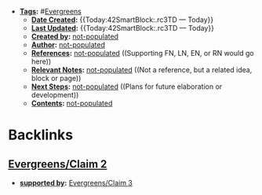 - **[Tags](<../Tags.md>):** #[Evergreens](<../Evergreens.md>)
    - **[Date Created](<../Date Created.md>):** {{Today:42SmartBlock:.rc3TD — Today}}
    - **[Last Updated](<../Last Updated.md>):** {{Today:42SmartBlock:.rc3TD — Today}}
    - **[Created by](<../Created by.md>):** [not-populated](<../not-populated.md>)
    - **[Author](<../Author.md>):** [not-populated](<../not-populated.md>)
    - **[References](<../References.md>):** [not-populated](<../not-populated.md>) ((Supporting FN, LN, EN, or RN would go here))
    - **[Relevant Notes](<../Relevant Notes.md>):** [not-populated](<../not-populated.md>) ((Not a reference, but a related idea, block or page))
    - **[Next Steps](<../Next Steps.md>):** [not-populated](<../not-populated.md>) ((Plans for future elaboration or development))
    - **[Contents](<../Contents.md>):** [not-populated](<../not-populated.md>)

# Backlinks
## [Evergreens/Claim 2](<Evergreens/Claim 2.md>)
- **[supported by](<../supported by.md>):** [Evergreens/Claim 3](<../Evergreens/Claim 3.md>)

